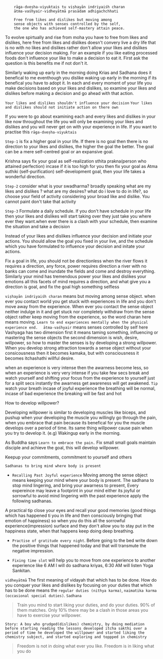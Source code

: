 ```language
    rāga-dveṣha-viyuktais tu viṣhayān indriyaiśh charan
    ātma-vaśhyair-vidheyātmā prasādam adhigachchhati

    Free from likes and dislikes but moving among
    sense objects with senses controlled by the self, 
    the one who has achieved self-mastery attain peace.
```

To evolve spirtually and rise from moha you have to free from likes and dislikes, here free from likes and dislikes doesn't convery live a dry life that is no with no likes and dislikes rather don't allow your likes 
and dislikes influence your decision making. For an example if you like eating processed foods don't influence your like to make a decision to eat it. First ask the question is this benefits me if not don't it. 

Similarly waking up early in the morning doing Krias and Sadhana does it benefical to me eventhough you dislike waking up early in the morning if its benefical you have to adopt it. In each  and every moment of your life you make decisions based on your likes and dislikes, so examine your likes and dislikes before making a decision and go ahead with that action.

`Your likes and dislikes shouldn't influence your decision`
`Your likes and dislikes should not initiate action on there own`

If you were to go about examining each and every likes and dislikes in your like now throughout the life you will only be examining your likes and dislikes and you will never get on with your experience in life. If you want to practise this `rāga-dveṣha-viyuktais` 

`Step-1` is fix a higher goal in your life. If there is no goal then there is no direction to your likes and dislikes, the higher the goal the better. The goal can be a mere self-centred goal or an expansive goal. 

Krishna says fix your goal as self-realization sthita prakna(person who attained perfection) incase if it is too high for you then fix your goal as Atma suthiki (self-purification) self-development goal, then your life takes a wonderful direction. 

`Step-2` consider what is your swadharma? broadly speaking what are my likes and dislikes ? what are my desires? what do i love to do in life?, so choose your field of activity considering your broad like and dislike. You cannot paint don't take that activity

`Step-3` Formulate a daily schedule. If you don't have schedule in your life then your likes and dislikes will start taking over they just take you where ever they want.when ever there is a clash with your schedule, then examine the situation and take a decision

Instead of your likes and dislikes influence your decision and initiate your actions. You should allow the goal you fixed in your live, and the schedule which you have formulated to influence your decision and initate your actions.

Fix a goal in life, you should not be directionless when the river flows it requires a direction, any force, power requires direction a river with no banks can come and inundate the fields and come and destroy everything. Similarly your mind has tremendous power your likes and dislikes your emotions all this facets of mind requires a direction, and what give you a direction is goal, and fix the goal high something selfless 

`viṣhayān indriyaiśh charan` means but moving among sense object. when ever you contact world you get stuck with experiences in life and you don't move away from the experience. When ever you contact the sense object neither indulge in it and get stuck nor completely withdraw from the sense object rather keep moving from the experience, so the word charan here means moving. `Learn to end experiences mentally when the physical experience end.` `  ātma-vaśhyair` means senses controlled by self here Vashyaga has two dimension first it means taming something, influencing or mastering the sense objects the second dimension is wish, desire, willpower, so how to master the senses is by developing a strong willpower. When you develop strong attraction towards a sense object without your consicousness then it becomes kamaka, but with consciousness it becomes itchashathi willful desire. 

when an experience is very intense then the awarness become less, so when an experience is very very intense if you take few secs break and watch yourself and shifting your focus from the experience to yourself just for a split secs instantly the awarness get awareness will get awakened. `Tip` watch your breath incase of joyful experience the breathing will be normal, incase of bad experience the breaking will be fast and hot

How to develop willpower?

Developing willpower is similar to developing muscles like biceps, and pushup when your developing the muscle you willingly go through the pain, when you embrace that pain because its benefical for you the muscle develops over a period of time. Its same thing willpower cause pain when you try to develop it. 
(e.g) Wakingup early in the morning.

As Buddha says `Learn to embrace the pain.` Fix small small goals maintain disciple and achieve the goal, this will develop willpower. 

Keepup your commitments, commitment to yourself and others

`Sadhanas to bring mind where body is present`
- `Recalling Past Joyful experience`
 Moving among the sense object means keeping your mind where your body is present. The sadhana to stop mind lingering, and bring your awarness to present, Every expereince may leave a footprint in your mind either its joyful or sorrowful to avoid mind lingering with the past experience apply the following sadhanas. 
 
 A practical tip close your eyes and recall your good memories (good things which has happened ti you in life and then consciously bringing that emotion of happiness) so when you do this all the sorrowful experience(impression) surface and they don't allow you to stay put in the happiness state, when that happens keep doing deep breathing. 

- `Practise of gratitude every night`. Before going to the bed write down the positive things that happened today and that will transmute the negative impression. 

- `Fixing time slot` will help you to move from one experience to another experience like 6 AM I will do sadhana kriyas, 6:30 AM will listen Yoga Sankitan.  
 
`vidheyātmā` The first meaning of vidayah that which has to be done. How do you conquer your likes and dislikes by focusing on your duties that which has to be done means the `regular duties (nithya karma)`, `naimatika karma (occasional special duties)`.
`Sadhana`
> Train you mind to start liking your duties, and do your duties. 90% of them matches. Only 10% there may be a clash in those areas you have to exercise your willpower. 

```language
Story: A boy who grudged(dislikes) chemistry, by doing mediation before starting reading the lessons developed itcha sakthi over a period of time he developed the willpower and started liking the chemistry subject, and started exploring and toppped in chemistry
```
> Freedom is not in doing what ever you like. Freedom is in liking what you do

 
